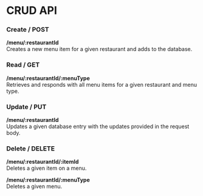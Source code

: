 # CRUD API

### Create / POST
**/menu/:restaurantId**<br>
Creates a new menu item for a given restaurant and adds to the database.

### Read / GET
**/menu/:restaurantId/:menuType**<br>
Retrieves and responds with all menu items for a given restaurant and menu type.

### Update / PUT
**/menu/:restaurantId**<br>
Updates a given database entry with the updates provided in the request body.

### Delete / DELETE
**/menu/:restaurantId/:itemId**<br>
Deletes a given item on a menu.

**/menu/:restaurantId/:menuType**<br>
Deletes a given menu.
